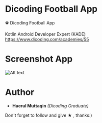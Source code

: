 # Dicoding Football App

:soccer: Dicoding Football App

Kotlin Android Developer Expert (KADE) 
https://www.dicoding.com/academies/55

# Screenshot App

![Alt text](https://raw.githubusercontent.com/haerulmuttaqin/dicoding-football-app/master/screenshot-football-app.png "App Screenshot")

# Author
- **Haerul Muttaqin** _(Dicoding Graduate)_

Don't forget to follow and give ★ , thanks:)

